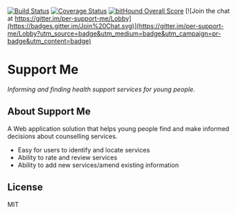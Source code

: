 [![Build Status](https://travis-ci.org/derek-fong/per-support-me.svg?branch=ng2)](https://travis-ci.org/derek-fong/per-support-me)
[![Coverage Status](https://coveralls.io/repos/github/derek-fong/per-support-me/badge.svg?branch=ng2)](https://coveralls.io/github/derek-fong/per-support-me?branch=ng2)
[![bitHound Overall Score](https://www.bithound.io/github/derek-fong/per-support-me/badges/score.svg)](https://www.bithound.io/github/derek-fong/per-support-me)
[![Join the chat at https://gitter.im/per-support-me/Lobby](https://badges.gitter.im/Join%20Chat.svg)](https://gitter.im/per-support-me/Lobby?utm_source=badge&utm_medium=badge&utm_campaign=pr-badge&utm_content=badge)

# Support Me

*Informing and finding health support services for young people.*

## About Support Me

A Web application solution that helps young people find and make informed decisions about counselling services. 
- Easy for users to identify and locate services
- Ability to rate and review services
- Ability to add new services/amend existing information

## License

MIT
